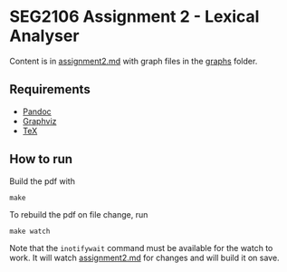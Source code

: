 # SEG2106 Assignment 2 - Lexical Analyser

Content is in [assignment2.md](assignment2.md) with graph files in the [graphs](graphs/) folder.

## Requirements

- [Pandoc](https://pandoc.org/)
- [Graphviz](https://graphviz.org/)
- [TeX](https://www.latex-project.org/)

## How to run

Build the pdf with

```
make
```

To rebuild the pdf on file change, run

```
make watch
```

Note that the `inotifywait` command must be available for the watch to work.
It will watch [assignment2.md](assignment2.md) for changes and will build it on save.

